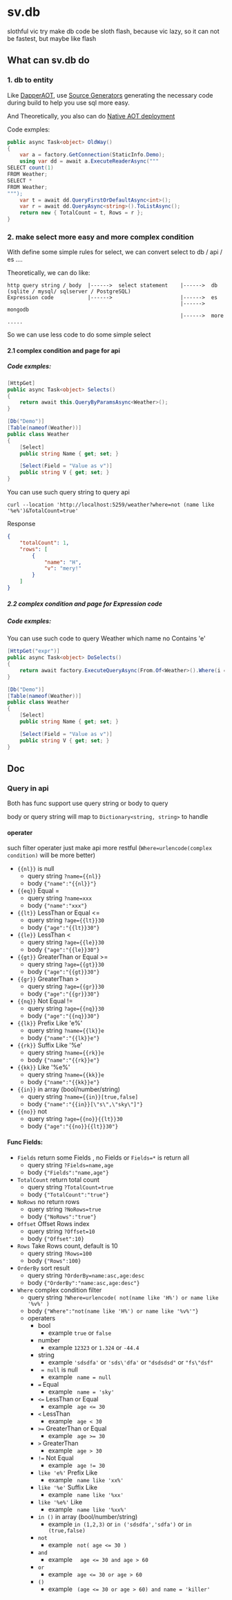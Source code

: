 # sv.db
slothful vic try make db code be sloth flash, because vic lazy, so it can not be fastest, but maybe like flash

## What can sv.db do

### 1. db to entity

Like [DapperAOT](https://github.com/DapperLib/DapperAOT), use [Source Generators](https://learn.microsoft.com/en-us/dotnet/csharp/roslyn-sdk/source-generators-overview) generating the necessary code during build to help you use sql more easy.

And Theoretically, you also can do [Native AOT deployment](https://learn.microsoft.com/en-us/dotnet/core/deploying/native-aot/?tabs=windows%2Cnet8)

Code exmples:

``` csharp
public async Task<object> OldWay()
{
    var a = factory.GetConnection(StaticInfo.Demo);
    using var dd = await a.ExecuteReaderAsync("""
SELECT count(1)
FROM Weather;
SELECT *
FROM Weather;
""");
    var t = await dd.QueryFirstOrDefaultAsync<int>();
    var r = await dd.QueryAsync<string>().ToListAsync();
    return new { TotalCount = t, Rows = r };
}
```

### 2. make select more easy and more complex condition

With define some simple rules for select, we can convert select to db / api / es ....

Theoretically, we can do like:

```
http query string / body  |------>  select statement    |------>  db (sqlite / mysql/ sqlserver / PostgreSQL)
Expression code           |------>                      |------>  es
                                                        |------>  mongodb
                                                        |------>  more .....
```

So we can use less code to do some simple select

#### 2.1 complex condition and page for api

##### Code exmples:

``` csharp
[HttpGet]
public async Task<object> Selects()
{
    return await this.QueryByParamsAsync<Weather>();
}

[Db("Demo")]
[Table(nameof(Weather))]
public class Weather
{
    [Select]
    public string Name { get; set; }

    [Select(Field = "Value as v")]
    public string V { get; set; }
}
```

You can use such query string to query api

```
curl --location 'http://localhost:5259/weather?where=not (name like '%e%')&TotalCount=true'
```

Response 
``` json
{
    "totalCount": 1,
    "rows": [
        {
            "name": "H",
            "v": "mery!"
        }
    ]
}
```

##### 2.2 complex condition and page for Expression code

##### Code exmples:

You can use such code to query Weather which name no Contains 'e'

``` csharp
[HttpGet("expr")]
public async Task<object> DoSelects()
{
    return await factory.ExecuteQueryAsync(From.Of<Weather>().Where(i => !i.Name.Like("e")).WithTotalCount());
}

[Db("Demo")]
[Table(nameof(Weather))]
public class Weather
{
    [Select]
    public string Name { get; set; }

    [Select(Field = "Value as v")]
    public string V { get; set; }
}
```

## Doc

### Query in api

Both has func support use query string or body to query

body or query string will map to `Dictionary<string, string>` to handle

#### operater

such filter operater just make api more restful (`Where=urlencode(complex condition)` will be more better)

- `{{nl}}`  is null
    - query string `?name={{nl}}`
    - body `{"name":"{{nl}}"}`
- `{{eq}}`  Equal =
    - query string `?name=xxx`
    - body `{"name":"xxx"}`
- `{{lt}}`  LessThan or Equal <=
    - query string `?age={{lt}}30`
    - body `{"age":"{{lt}}30"}`
- `{{le}}`  LessThan <
    - query string `?age={{le}}30`
    - body `{"age":"{{le}}30"}`
- `{{gt}}`  GreaterThan or Equal  >=
    - query string `?age={{gt}}30`
    - body `{"age":"{{gt}}30"}`
- `{{gr}}`  GreaterThan >
    - query string `?age={{gr}}30`
    - body `{"age":"{{gr}}30"}`
- `{{nq}}`  Not Equal !=
    - query string `?age={{nq}}30`
    - body `{"age":"{{nq}}30"}`
- `{{lk}}`  Prefix Like 'e%'
    - query string `?name={{lk}}e`
    - body `{"name":"{{lk}}e"}`
- `{{rk}}`  Suffix Like '%e'
    - query string `?name={{rk}}e`
    - body `{"name":"{{rk}}e"}`
- `{{kk}}`  Like '%e%'
    - query string `?name={{kk}}e`
    - body `{"name":"{{kk}}e"}`
- `{{in}}`  in array (bool/number/string)
    - query string `?name={{in}}[true,false]`
    - body `{"name":"{{in}}[\"s\",\"sky\"]"}`
- `{{no}}`  not
    - query string `?age={{no}}{{lt}}30`
    - body `{"age":"{{no}}{{lt}}30"}`

#### Func Fields:

- `Fields`   return some Fields , no Fields or `Fields=*` is return all
    - query string `?Fields=name,age`
    - body `{"Fields":"name,age"}`
- `TotalCount`   return total count
    - query string `?TotalCount=true`
    - body `{"TotalCount":"true"}`
- `NoRows`   no return rows
    - query string `?NoRows=true`
    - body `{"NoRows":"true"}`
- `Offset`   Offset Rows index
    - query string `?Offset=10`
    - body `{"Offset":10}`
- `Rows`   Take Rows count, default is 10
    - query string `?Rows=100`
    - body `{"Rows":100}`
- `OrderBy` sort result
    - query string `?OrderBy=name:asc,age:desc`
    - body `{"OrderBy":"name:asc,age:desc"}`
- `Where`   complex condition filter
    - query string `?Where=urlencode( not(name like 'H%') or name like '%v%' )`
    - body `{"Where":"not(name like 'H%') or name like '%v%'"}`
    - operaters
        - bool
            - example  `true` or `false`
        - number
            - example  `12323` or `1.324` or `-44.4`
        - string
            - example  `'sdsdfa'` or `'sds\'dfa'` or `"dsdsdsd"` or `"fs\"dsf"`
        - ` = null`  is null
            - example ` name = null`
        - `=`  Equal
            - example ` name = 'sky'`
        - `<=`  LessThan or Equal 
            - example ` age <= 30`
        - `<`  LessThan 
            - example ` age < 30`
        - `>=`  GreaterThan or Equal
            - example ` age >= 30`
        - `>`  GreaterThan 
            - example ` age > 30`
        - `!=`  Not Equal 
            - example ` age != 30`
        - `like 'e%'`  Prefix Like
            - example ` name like 'xx%'`
        - `like '%e'`  Suffix Like
            - example ` name like '%xx'`
        - `like '%e%'`  Like
            - example ` name like '%xx%'`
        - `in ()`  in array (bool/number/string)
            - example `in (1,2,3)` or `in ('sdsdfa','sdfa')` or `in (true,false)`
        - `not`
            - example ` not( age <= 30 )`
        - `and`
            - example `  age <= 30 and age > 60`
        - `or`
            - example ` age <= 30 or age > 60`
        - `()`
            - example ` (age <= 30 or age > 60) and name = 'killer'`